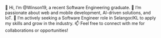 👋 Hi, I’m @Winson19, a recent Software Engineering graduate.
🌱 I’m passionate about web and mobile development, AI-driven solutions, and IoT.
💼 I’m actively seeking a Software Engineer role in Selangor/KL to apply my skills and grow in the industry.
📫 Feel free to connect with me for collaborations or opportunities!

